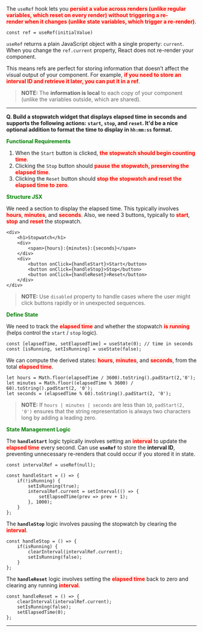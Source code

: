 
The `useRef` hook lets you <strong><span style="color: red; background: #FFF1E8">persist a value across renders (unlike regular variables, which reset on every render) without triggering a re-render when it changes (unlike state variables, which trigger a re-render)</span></strong>.

```
const ref = useRef(initialValue)
```

`useRef` returns a plain JavaScript object with a single property: `current`. When you change the `ref.current` property, React does not re-render your component. 

This means refs are perfect for storing information that doesn’t affect the visual output of your component. For example, <strong><span style="color: red; background: #FFF1E8">if you need to store an interval ID and retrieve it later, you can put it in a ref</span></strong>. 

> **NOTE:** The **information is local** to each copy of your component (unlike the variables outside, which are shared).

---

**Q. Build a stopwatch widget that displays elapsed time in seconds and supports the following actions: `start`, `stop`, and `reset`. It'd be a nice optional addition to format the time to display in `hh:mm:ss` format.**

<span style="color:green;"><strong>Functional Requirements</strong></span>

1. When the `Start` button is clicked, <strong><span style="color: red; background: #FFF1E8">the stopwatch should begin counting time</span></strong>.
2. Clicking the `Stop` button should <strong><span style="color: red; background: #FFF1E8">pause the stopwatch, preserving the elapsed time</span></strong>.
3. Clicking the `Reset` button should <strong><span style="color: red; background: #FFF1E8">stop the stopwatch and reset the elapsed time to zero</span></strong>.

<span style="color:green;"><strong>Structure JSX</strong></span>

We need a section to display the elapsed time. This typically involves <strong><span style="color: red; background: #FFF1E8">hours</span></strong>, <strong><span style="color: red; background: #FFF1E8">minutes</span></strong>, and <strong><span style="color: red; background: #FFF1E8">seconds</span></strong>. Also, we need 3 buttons, typically to <strong><span style="color: red; background: #FFF1E8">start</span></strong>, <strong><span style="color: red; background: #FFF1E8">stop</span></strong> and <strong><span style="color: red; background: #FFF1E8">reset</span></strong> the stopwatch.

```
<div>
	<h1>Stopwatch</h1>
	<div>
		<span>{hours}:{minutes}:{seconds}</span>
	</div>
	<div>
		<button onClick={handleStart}>Start</button>
		<button onClick={handleStop}>Stop</button>
		<button onClick={handleReset}>Reset</button>
	</div>	
</div>
```

> **NOTE:** Use `disabled` property to handle cases where the user might click buttons rapidly or in unexpected sequences.

<span style="color:green;"><strong>Define State</strong></span>

We need to track the <strong><span style="color: red; background: #FFF1E8">elapsed time</span></strong> and whether the stopwatch <strong><span style="color: red; background: #FFF1E8">is running</span></strong> (helps control the `start` / `stop` logic). 

```
const [elapsedTime, setElapsedTime] = useState(0); // time in seconds
const [isRunning, setIsRunning] = useState(false);
```

We can compute the derived states: <strong><span style="color: red; background: #FFF1E8">hours</span></strong>, <strong><span style="color: red; background: #FFF1E8">minutes</span></strong>, and <strong><span style="color: red; background: #FFF1E8">seconds</span></strong>, from the total <strong><span style="color: red; background: #FFF1E8">elapsed time</span></strong>.

```
let hours = Math.floor(elapsedTime / 3600).toString().padStart(2,'0');
let minutes = Math.floor((elapsedTime % 3600) / 60).toString().padStart(2, '0');
let seconds = (elapsedTime % 60).toString().padStart(2, '0');
```

> **NOTE:** If `hours | minutes | seconds` are less than `10`, `padStart(2, '0')` ensures that the string representation is always two characters long by adding a leading zero.

<span style="color:green;"><strong>State Management Logic</strong></span>

The **`handleStart`** logic typically involves setting an <strong><span style="color: red; background: #FFF1E8">interval</span></strong> to update the <strong><span style="color: red; background: #FFF1E8">elapsed time</span></strong> every second. Can use **`useRef`** to store the **interval ID**, preventing unnecessary re-renders that could occur if you stored it in state.

```
const intervalRef = useRef(null);

const handleStart = () => {
	if(!isRunning) {
		setIsRunning(true);
		intervalRef.current = setInterval(() => {
			setElapsedTime(prev => prev + 1);
		}, 1000);
	}
};
```

The **`handleStop`** logic involves pausing the stopwatch by clearing the <strong><span style="color: red; background: #FFF1E8">interval</span></strong>.

```
const handleStop = () => {
	if(isRunning) {
		clearInterval(intervalRef.current);
		setIsRunning(false);
	}
};
```

The **`handleReset`** logic involves setting the <strong><span style="color: red; background: #FFF1E8">elapsed time</span></strong> back to zero and clearing any running <strong><span style="color: red; background: #FFF1E8">interval</span></strong>.

```
const handleReset = () => {
	clearInterval(intervalRef.current);
	setIsRunning(false);
	setElapsedTime(0);
};
```

---



